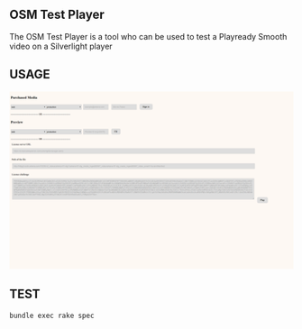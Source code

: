 OSM Test Player
-----------
The OSM Test Player is a tool who can be used to test a Playready Smooth video on a Silverlight player

USAGE
---------

![alt tag](img/home.png)


TEST
--------
```
bundle exec rake spec
```